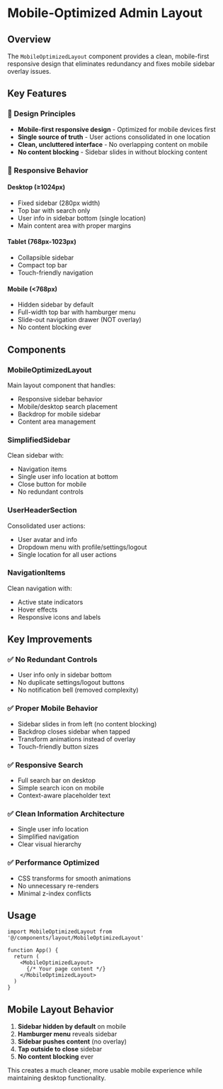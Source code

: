 # Mobile-Optimized Admin Layout

## Overview

The `MobileOptimizedLayout` component provides a clean, mobile-first responsive design that eliminates redundancy and fixes mobile sidebar overlay issues.

## Key Features

### 🎯 Design Principles
- **Mobile-first responsive design** - Optimized for mobile devices first
- **Single source of truth** - User actions consolidated in one location
- **Clean, uncluttered interface** - No overlapping content on mobile
- **No content blocking** - Sidebar slides in without blocking content

### 📱 Responsive Behavior

#### Desktop (≥1024px)
- Fixed sidebar (280px width)
- Top bar with search only
- User info in sidebar bottom (single location)
- Main content area with proper margins

#### Tablet (768px-1023px)
- Collapsible sidebar
- Compact top bar
- Touch-friendly navigation

#### Mobile (<768px)
- Hidden sidebar by default
- Full-width top bar with hamburger menu
- Slide-out navigation drawer (NOT overlay)
- No content blocking ever

## Components

### MobileOptimizedLayout
Main layout component that handles:
- Responsive sidebar behavior
- Mobile/desktop search placement
- Backdrop for mobile sidebar
- Content area management

### SimplifiedSidebar
Clean sidebar with:
- Navigation items
- Single user info location at bottom
- Close button for mobile
- No redundant controls

### UserHeaderSection
Consolidated user actions:
- User avatar and info
- Dropdown menu with profile/settings/logout
- Single location for all user actions

### NavigationItems
Clean navigation with:
- Active state indicators
- Hover effects
- Responsive icons and labels

## Key Improvements

### ✅ No Redundant Controls
- User info only in sidebar bottom
- No duplicate settings/logout buttons
- No notification bell (removed complexity)

### ✅ Proper Mobile Behavior
- Sidebar slides in from left (no content blocking)
- Backdrop closes sidebar when tapped
- Transform animations instead of overlay
- Touch-friendly button sizes

### ✅ Responsive Search
- Full search bar on desktop
- Simple search icon on mobile
- Context-aware placeholder text

### ✅ Clean Information Architecture
- Single user info location
- Simplified navigation
- Clear visual hierarchy

### ✅ Performance Optimized
- CSS transforms for smooth animations
- No unnecessary re-renders
- Minimal z-index conflicts

## Usage

```tsx
import MobileOptimizedLayout from '@/components/layout/MobileOptimizedLayout'

function App() {
  return (
    <MobileOptimizedLayout>
      {/* Your page content */}
    </MobileOptimizedLayout>
  )
}
```

## Mobile Layout Behavior

1. **Sidebar hidden by default** on mobile
2. **Hamburger menu** reveals sidebar
3. **Sidebar pushes content** (no overlay)
4. **Tap outside to close** sidebar
5. **No content blocking** ever

This creates a much cleaner, more usable mobile experience while maintaining desktop functionality.
